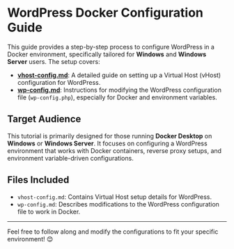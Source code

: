 # WordPress Docker Configuration Guide

This guide provides a step-by-step process to configure WordPress in a Docker environment, specifically tailored for **Windows** and **Windows Server** users. The setup covers:

- **[vhost-config.md](./vhost-config.md)**: A detailed guide on setting up a Virtual Host (vHost) configuration for WordPress.
- **[wp-config.md](./wp-config.md)**: Instructions for modifying the WordPress configuration file (`wp-config.php`), especially for Docker and environment variables.

## Target Audience

This tutorial is primarily designed for those running **Docker Desktop** on **Windows** or **Windows Server**. It focuses on configuring a WordPress environment that works with Docker containers, reverse proxy setups, and environment variable-driven configurations.

## Files Included

- `vhost-config.md`: Contains Virtual Host setup details for WordPress.
- `wp-config.md`: Describes modifications to the WordPress configuration file to work in Docker.

---

Feel free to follow along and modify the configurations to fit your specific environment! 😊
